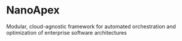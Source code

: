 # NanoApex
Modular, cloud-agnostic framework for automated orchestration and optimization of enterprise software architectures
